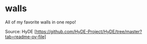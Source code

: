 # walls
All of my favorite walls in one repo!

Source: HyDE [https://github.com/HyDE-Project/HyDE/tree/master?tab=readme-ov-file]
